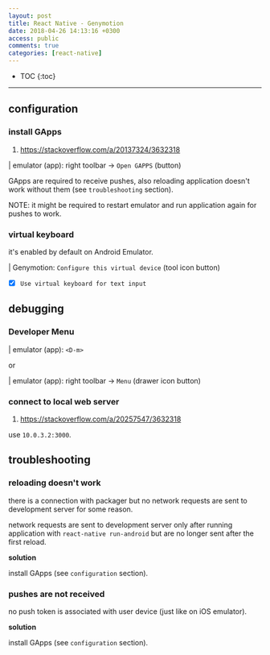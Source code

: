 ```yaml
---
layout: post
title: React Native - Genymotion
date: 2018-04-26 14:13:16 +0300
access: public
comments: true
categories: [react-native]
---
```


<!-- more -->

* TOC
{:toc}
<hr>

configuration
-------------

### install GApps

1. <https://stackoverflow.com/a/20137324/3632318>

| emulator (app): right toolbar → `Open GAPPS` (button)

GApps are required to receive pushes, also reloading application
doesn't work without them (see `troubleshooting` section).

NOTE: it might be required to restart emulator and run application
      again for pushes to work.

### virtual keyboard

it's enabled by default on Android Emulator.

| Genymotion: `Configure this virtual device` (tool icon button)

- [x] `Use virtual keyboard for text input`

debugging
---------

### Developer Menu

| emulator (app): `<D-m>`

or

| emulator (app): right toolbar → `Menu` (drawer icon button)

### connect to local web server

1. <https://stackoverflow.com/a/20257547/3632318>

use `10.0.3.2:3000`.

troubleshooting
---------------

### reloading doesn't work

there is a connection with packager but no network requests are sent to
development server for some reason.

network requests are sent to development server only after running application
with `react-native run-android` but are no longer sent after the first reload.

**solution**

install GApps (see `configuration` section).

### pushes are not received

no push token is associated with user device (just like on iOS emulator).

**solution**

install GApps (see `configuration` section).

